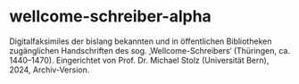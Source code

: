 # wellcome-schreiber-alpha
Digitalfaksimiles der bislang bekannten und in öffentlichen Bibliotheken zugänglichen Handschriften des sog. ‚Wellcome-Schreibers‘ (Thüringen, ca. 1440–1470). Eingerichtet von Prof. Dr. Michael Stolz (Universität Bern), 2024, Archiv-Version. 
